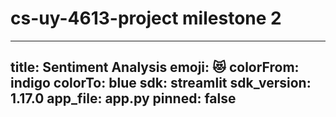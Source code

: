 # cs-uy-4613-project milestone 2

---
title: Sentiment Analysis
emoji: 😻
colorFrom: indigo
colorTo: blue
sdk: streamlit
sdk_version: 1.17.0
app_file: app.py
pinned: false
---

